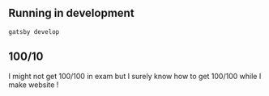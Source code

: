 ## Running in development
`gatsby develop`

## 100/10

I might not get 100/100 in exam but I surely know how to get 100/100 while I make website !
